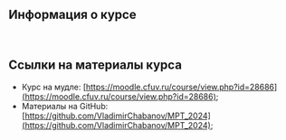 ## Информация о курсе

<br>

## Ссылки на материалы курса

- Курс на мудле: [https://moodle.cfuv.ru/course/view.php?id=28686](https://moodle.cfuv.ru/course/view.php?id=28686);
- Материалы на GitHub: [https://github.com/VladimirChabanov/MPT_2024](https://github.com/VladimirChabanov/MPT_2024);
